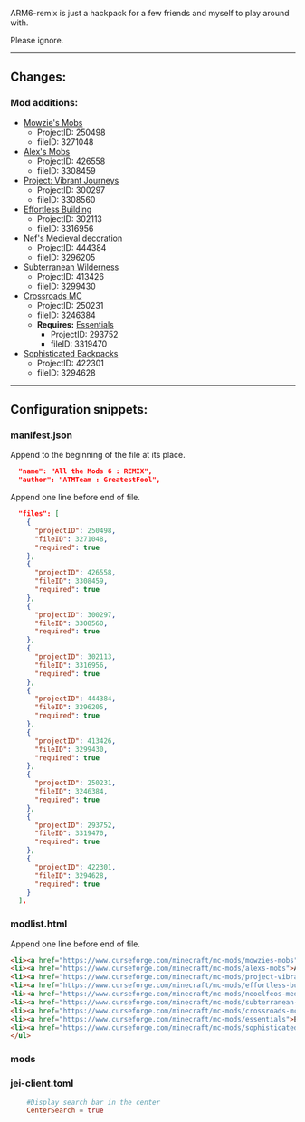 ARM6-remix is just a hackpack for a few friends and myself to play around with.

Please ignore.

---

## Changes:

### Mod additions:
* [Mowzie's Mobs](https://www.curseforge.com/minecraft/mc-mods/mowzies-mobs)
    * ProjectID: 250498
    * fileID: 3271048
* [Alex's Mobs](https://www.curseforge.com/minecraft/mc-mods/alexs-mobs)
    * ProjectID: 426558
    * fileID: 3308459
* [Project: Vibrant Journeys](https://www.curseforge.com/minecraft/mc-mods/project-vibrant-journeys)
    * ProjectID: 300297
    * fileID: 3308560
* [Effortless Building](https://www.curseforge.com/minecraft/mc-mods/effortless-building)
    * ProjectID: 302113
    * fileID: 3316956
* [Nef's Medieval decoration](https://www.curseforge.com/minecraft/mc-mods/neoelfeos-medieval-pub-decoration)
    * ProjectID: 444384
    * fileID: 3296205
* [Subterranean Wilderness](https://www.curseforge.com/minecraft/mc-mods/subterranean-wilderness)
    * ProjectID: 413426
    * fileID: 3299430
* [Crossroads MC](https://www.curseforge.com/minecraft/mc-mods/crossroads-mc/)
    * ProjectID: 250231
    * fileID: 3246384
    * **Requires:** [Essentials](https://www.curseforge.com/minecraft/mc-mods/essentials)
      * ProjectID: 293752
      * fileID: 3319470
* [Sophisticated Backpacks](https://www.curseforge.com/minecraft/mc-mods/sophisticated-backpacks)
    * ProjectID: 422301
    * fileID: 3294628

---

## Configuration snippets:

### manifest.json

Append to the beginning of the file at its place.

```json
  "name": "All the Mods 6 : REMIX",
  "author": "ATMTeam : GreatestFool",
```
Append one line before end of file.

```json
  "files": [
    {
      "projectID": 250498,
      "fileID": 3271048,
      "required": true
    },
    {
      "projectID": 426558,
      "fileID": 3308459,
      "required": true
    },
    {
      "projectID": 300297,
      "fileID": 3308560,
      "required": true
    },
    {
      "projectID": 302113,
      "fileID": 3316956,
      "required": true
    },
    {
      "projectID": 444384,
      "fileID": 3296205,
      "required": true
    },
    {
      "projectID": 413426,
      "fileID": 3299430,
      "required": true
    },
    {
      "projectID": 250231,
      "fileID": 3246384,
      "required": true
    },
    {
      "projectID": 293752,
      "fileID": 3319470,
      "required": true
    },
    {
      "projectID": 422301,
      "fileID": 3294628,
      "required": true
    }
  ],
```

### modlist.html

Append one line before end of file.

```html
<li><a href="https://www.curseforge.com/minecraft/mc-mods/mowzies-mobs">Mowzie's Mobs (by bobmowzie)</a></li>
<li><a href="https://www.curseforge.com/minecraft/mc-mods/alexs-mobs">Alex's Mobs (by alex1the1666)</a></li>
<li><a href="https://www.curseforge.com/minecraft/mc-mods/project-vibrant-journeys">Project: Vibrant Journeys (by solis_nova123)</a></li>
<li><a href="https://www.curseforge.com/minecraft/mc-mods/effortless-building">Effortless Building (by Requioss)</a></li>
<li><a href="https://www.curseforge.com/minecraft/mc-mods/neoelfeos-medieval-pub-decoration">Nef's Medieval decoration (by neoelfe0)</a></li>
<li><a href="https://www.curseforge.com/minecraft/mc-mods/subterranean-wilderness">Subterranean Wilderness (by Melonslise)</a></li>
<li><a href="https://www.curseforge.com/minecraft/mc-mods/crossroads-mc">Crossroads MC (by Technomancer_isTaken)</a></li>
<li><a href="https://www.curseforge.com/minecraft/mc-mods/essentials">Essentials (by Technomancer_isTaken)</a></li>
<li><a href="https://www.curseforge.com/minecraft/mc-mods/sophisticated-backpacks">Sophisticated Backpacks (by P3pp3rF1y)</a></li>
</ul>

```

### mods

### jei-client.toml

```toml
	#Display search bar in the center
	CenterSearch = true
```